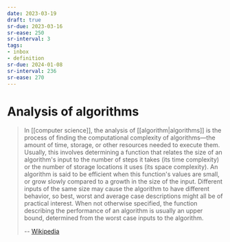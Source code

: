```yaml
---
date: 2023-03-19
draft: true
sr-due: 2023-03-16
sr-ease: 250
sr-interval: 3
tags:
- inbox
- definition
sr-due: 2024-01-08
sr-interval: 236
sr-ease: 270
---
```


# Analysis of algorithms

> In [[computer science]], the analysis of
> [[algorithm|algorithms]] is the process of finding the
> computational complexity of algorithms—the amount of time, storage, or other
> resources needed to execute them. Usually, this involves determining a
> function that relates the size of an algorithm's input to the number of steps
> it takes (its time complexity) or the number of storage locations it uses (its
> space complexity). An algorithm is said to be efficient when this function's
> values are small, or grow slowly compared to a growth in the size of the
> input. Different inputs of the same size may cause the algorithm to have
> different behavior, so best, worst and average case descriptions might all be
> of practical interest. When not otherwise specified, the function describing
> the performance of an algorithm is usually an upper bound, determined from the
> worst case inputs to the algorithm.
>
> -- [Wikipedia](https://en.wikipedia.org/wiki/Analysis_of_algorithms)